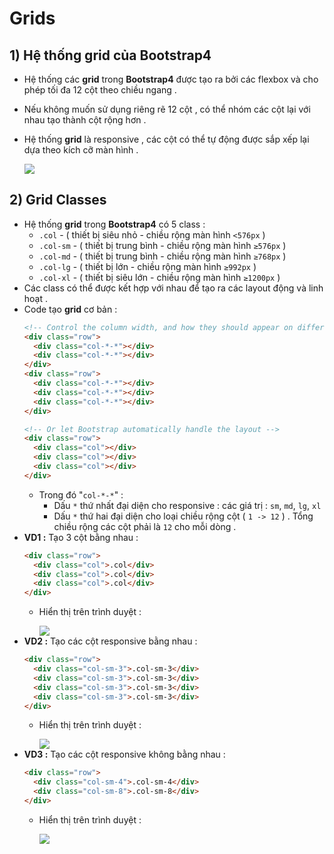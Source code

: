 # Grids
## **1) Hệ thống grid của Bootstrap4**
- Hệ thống các **grid** trong **Bootstrap4** được tạo ra bởi các flexbox và cho phép tối đa 12 cột theo chiều ngang .
- Nếu không muốn sử dụng riêng rẽ 12 cột , có thể nhóm các cột lại với nhau tạo thành cột rộng hơn .
- Hệ thống **grid** là responsive , các cột có thể tự động được sắp xếp lại dựa theo kích cỡ màn hình .

    <img src=https://i.imgur.com/o6sSh40.png>

## **2) Grid Classes**
- Hệ thống **grid** trong **Bootstrap4** có 5 class :
    - `.col` - ( thiết bị siêu nhỏ - chiều rộng màn hình `<576px` )
    - `.col-sm` - ( thiết bị trung bình - chiều rộng màn hình <code>&ge;576px</code> )
    - `.col-md` - ( thiết bị trung bình - chiều rộng màn hình <code>&ge;768px</code> )
    - `.col-lg` - ( thiết bị lớn - chiều rộng màn hình <code>&ge;992px</code> )
    - `.col-xl` - ( thiết bị siêu lớn - chiều rộng màn hình <code>&ge;1200px</code> )
- Các class có thể được kết hợp với nhau để tạo ra các layout động và linh hoạt .
- Code tạo **grid** cơ bản :
    ```html
    <!-- Control the column width, and how they should appear on different devices -->
    <div class="row">
      <div class="col-*-*"></div>
      <div class="col-*-*"></div>
    </div>
    <div class="row">
      <div class="col-*-*"></div>
      <div class="col-*-*"></div>
      <div class="col-*-*"></div>
    </div>

    <!-- Or let Bootstrap automatically handle the layout -->
    <div class="row">
      <div class="col"></div>
      <div class="col"></div>
      <div class="col"></div>
    </div>
    ```
    - Trong đó "`col-*-*`" : 
        - Dấu `*` thứ nhất đại diện cho responsive : các giá trị : `sm`, `md`, `lg`, `xl` 
        - Dấu `*` thứ hai đại diện cho loại chiều rộng cột ( `1 -> 12` ) .
        Tổng chiều rộng các cột phải là `12` cho mỗi dòng .
- **VD1 :** Tạo 3 cột bằng nhau :
    ```html
    <div class="row">
      <div class="col">.col</div>
      <div class="col">.col</div>
      <div class="col">.col</div>
    </div>
    ```
    - Hiển thị trên trình duyệt :

        <img src=https://i.imgur.com/D3EoVGR.png>
- **VD2 :** Tạo các cột responsive bằng nhau :
    ```html
    <div class="row">
      <div class="col-sm-3">.col-sm-3</div>
      <div class="col-sm-3">.col-sm-3</div>
      <div class="col-sm-3">.col-sm-3</div>
      <div class="col-sm-3">.col-sm-3</div>
    </div>
    ```
    - Hiển thị trên trình duyệt :

        <img src=https://i.imgur.com/fTTr59d.png>
- **VD3 :** Tạo các cột responsive không bằng nhau :
    ```html
    <div class="row">
      <div class="col-sm-4">.col-sm-4</div>
      <div class="col-sm-8">.col-sm-8</div>
    </div>
    ```
    - Hiển thị trên trình duyệt :

        <img src=https://i.imgur.com/Arwu7sl.png>

